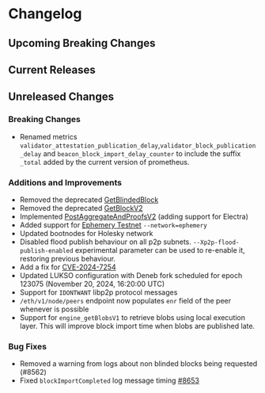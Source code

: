 # Changelog

## Upcoming Breaking Changes

## Current Releases

## Unreleased Changes

### Breaking Changes
- Renamed metrics `validator_attestation_publication_delay`,`validator_block_publication_delay` and `beacon_block_import_delay_counter` to include the suffix `_total` added by the current version of prometheus.

### Additions and Improvements
- Removed the deprecated [GetBlindedBlock](https://ethereum.github.io/beacon-APIs/#/ValidatorRequiredApi/produceBlindedBlock)
- Removed the deprecated [GetBlockV2](https://ethereum.github.io/beacon-APIs/?urls.primaryName=dev#/Validator/produceBlockV2)
- Implemented [PostAggregateAndProofsV2](https://ethereum.github.io/beacon-APIs/?urls.primaryName=dev#/Validator/publishAggregateAndProofsV2) (adding support for Electra)
- Added support for [Ephemery Testnet](https://github.com/ephemery.dev) `--network=ephemery`
- Updated bootnodes for Holesky network
- Disabled flood publish behaviour on all p2p subnets. `--Xp2p-flood-publish-enabled` experimental parameter can be used to re-enable it, restoring previous behaviour.
- Add a fix for [CVE-2024-7254](https://avd.aquasec.com/nvd/2024/cve-2024-7254/)
- Updated LUKSO configuration with Deneb fork scheduled for epoch 123075 (November 20, 2024, 16:20:00 UTC)
- Support for `IDONTWANT` libp2p protocol messages
- `/eth/v1/node/peers` endpoint now populates `enr` field of the peer whenever is possible
- Support for `engine_getBlobsV1` to retrieve blobs using local execution layer. This will improve block import time when blobs are published late.

### Bug Fixes
 - Removed a warning from logs about non blinded blocks being requested (#8562)
 - Fixed `blockImportCompleted` log message timing [#8653](https://github.com/Consensys/teku/pull/8653)
